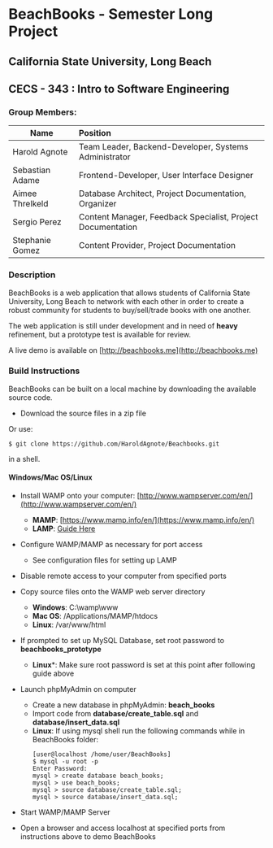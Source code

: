 # BeachBooks - Semester Long Project

## California State University, Long Beach

## CECS - 343 : Intro to Software Engineering

### Group Members:

| Name              | Position                                                    |
|-------------------|:------------------------------------------------------------|
| Harold Agnote     | Team Leader, Backend-Developer, Systems Administrator       |
| Sebastian Adame   | Frontend-Developer, User Interface Designer                 |
| Aimee Threlkeld   | Database Architect, Project Documentation, Organizer        |
| Sergio Perez      | Content Manager, Feedback Specialist, Project Documentation |
| Stephanie Gomez   | Content Provider, Project Documentation                     |


### Description

BeachBooks is a web application that allows students of California State
University, Long Beach to network with each other in order to create a robust
community for students to buy/sell/trade books with one another.

The web application is still under development and in need of **heavy**
refinement, but a prototype test is available for review.

A live demo is available on [http://beachbooks.me](http://beachbooks.me)


### Build Instructions

BeachBooks can be built on a local machine by downloading the available source
code.

- Download the source files in a zip file 

Or use:

```
$ git clone https://github.com/HaroldAgnote/Beachbooks.git
```

in a shell.

#### Windows/Mac OS/Linux

- Install WAMP onto your computer: [http://www.wampserver.com/en/](http://www.wampserver.com/en/)
    - **MAMP**: [https://www.mamp.info/en/](https://www.mamp.info/en/)
    - **LAMP**: [Guide Here]( https://www.digitalocean.com/community/tutorials/how-to-install-linux-apache-mysql-php-lamp-stack-on-ubuntu-16-04 )

- Configure WAMP/MAMP as necessary for port access
    - See configuration files for setting up LAMP 

- Disable remote access to your computer from specified ports

- Copy source files onto the WAMP web server directory 
    - **Windows**: C:\wamp\www
    - **Mac OS**: /Applications/MAMP/htdocs
    - **Linux**: /var/www/html

- If prompted to set up MySQL Database, set root password to **beachbooks_prototype**
    - **Linux***: Make sure root password is set at this point after following guide above

- Launch phpMyAdmin on computer
    - Create a new database in phpMyAdmin: **beach_books**
    - Import code from **database/create_table.sql** and **database/insert_data.sql**
    - **Linux**: If using mysql shell run the following commands while in
        BeachBooks folder:
        ```
        [user@localhost /home/user/BeachBooks]
        $ mysql -u root -p
        Enter Password:
        mysql > create database beach_books;
        mysql > use beach_books;
        mysql > source database/create_table.sql;
        mysql > source database/insert_data.sql;
        ```
- Start WAMP/MAMP Server

- Open a browser and access localhost at specified ports from instructions above to demo BeachBooks
